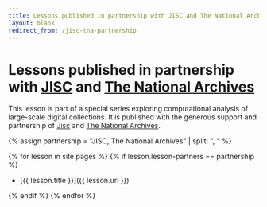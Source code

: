 ```yaml
---
title: Lessons published in partnership with JISC and The National Archives
layout: blank
redirect_from: /jisc-tna-partnership
---
```


# Lessons published in partnership with [JISC](https://www.jisc.ac.uk/) and [The National Archives](https://www.nationalarchives.gov.uk/)

<!-- Partnership blurb -->
This lesson is part of a special series exploring computational analysis of large-scale digital collections. It is published with the generous support and partnership of [Jisc](https://www.jisc.ac.uk/) and [The National Archives](https://www.nationalarchives.gov.uk/).

<!-- Defines an array to find the lessons that are part of the partnership -->
{% assign partnership = "JISC, The National Archives" | split: ", " %}

<!-- Loops through the lessons to find the ones that are part of the partnership -->
{% for lesson in site.pages %}
{% if lesson.lesson-partners == partnership %}

- [{{ lesson.title }}]({{ lesson.url }})

{% endif %}
{% endfor %}
